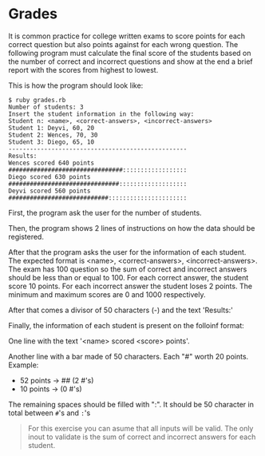 # Grades

It is common practice for college written exams to score points for each correct question but also points against for each wrong question.
The following program must calculate the final score of the students based on the number of correct and incorrect questions and show at the end a brief report with the scores from highest to lowest.

This is how the program should look like:

```
$ ruby grades.rb
Number of students: 3
Insert the student information in the following way:
Student n: <name>, <correct-answers>, <incorrect-answers>
Student 1: Deyvi, 60, 20
Student 2: Wences, 70, 30
Student 3: Diego, 65, 10
--------------------------------------------------
Results:
Wences scored 640 points
################################::::::::::::::::::
Diego scored 630 points
###############################:::::::::::::::::::
Deyvi scored 560 points
############################::::::::::::::::::::::
```

First, the program ask the user for the number of students.

Then, the program shows 2 lines of instructions on how the data should be registered.

After that the program asks the user for the information of each student. The expected format is \<name>, \<correct-answers>, \<incorrect-answers>. The exam has 100 question so the sum of correct and incorrect answers should be less than or equal to 100.
For each correct answer, the student score 10 points. For each incorrect answer the student loses 2 points. The minimum and maximum scores are 0 and 1000 respectively.

After that comes a divisor of 50 characters (-) and the text 'Results:'

Finally, the information of each student is present on the folloinf format:

One line with the text '\<name> scored \<score> points'.

Another line with a bar made of 50 characters. Each "#" worth 20 points. Example:

- 52 points -> ## (2 #'s)
- 10 points -> (0 #'s)

The remaining spaces should be filled with ":". It should be 50 character in total between `#`'s and `:`'s

> For this exercise you can asume that all inputs will be valid. The only inout to validate is the sum of correct and incorrect answers for each student.
